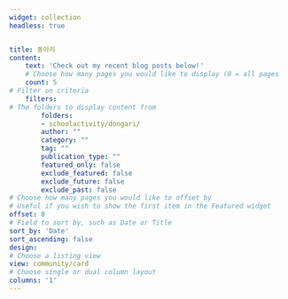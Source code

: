 ```yaml
---
widget: collection
headless: true


title: 동아리
content:
    text: 'Check out my recent blog posts below!'
    # Choose how many pages you would like to display (0 = all pages
    count: 5
# Filter on criteria
    filters:
# The folders to display content from
        folders:
        - schoolactivity/dongari/
        author: ""
        category: ""
        tag: ""
        publication_type: ""
        featured_only: false
        exclude_featured: false
        exclude_future: false
        exclude_past: false
# Choose how many pages you would like to offset by
# Useful if you wish to show the first item in the Featured widget
offset: 0
# Field to sort by, such as Date or Title
sort_by: 'Date'
sort_ascending: false
design:
# Choose a listing view
view: community/card
# Choose single or dual column layout
columns: '1'
---
```

